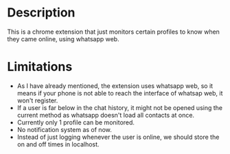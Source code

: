 # Description
This is a chrome extension that just monitors certain profiles to know when they came online, using whatsapp web.

# Limitations
- As I have already mentioned, the extension uses whatsapp web, so it means if your phone is not able to reach the interface of whatsap web, it won't register.
- If a user is far below in the chat history, it might not be opened using the current method as whatsapp doesn't load all contacts at once.
- Currently only 1 profile can be monitored.
- No notification system as of now.
- Instead of just logging whenever the user is online, we should store the on and off times in localhost.